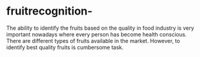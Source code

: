 # fruitrecognition-
The ability to identify the fruits based on the quality in food industry is very important nowadays where every person has become health conscious. There are different types of fruits available in the market. However, to identify best quality fruits is cumbersome task. 
